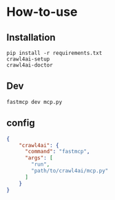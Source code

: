 # How-to-use

## Installation

```shell
pip install -r requirements.txt
crawl4ai-setup
crawl4ai-doctor
```

## Dev

```shell
fastmcp dev mcp.py
```

## config

```json
{
    "crawl4ai": {
      "command": "fastmcp",
      "args": [
        "run",
        "path/to/crawl4ai/mcp.py"
      ]
    }
}
```